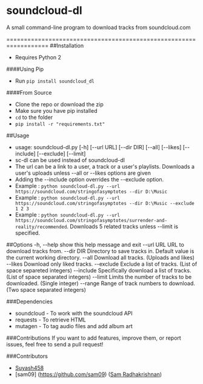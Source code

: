 # soundcloud-dl
A small command-line program to download tracks from soundcloud.com 

==================================================================
##Installation
* Requires Python 2

####Using Pip
* Run `pip install soundcloud_dl`

####From Source
* Clone the repo or download the zip
* Make sure you have pip installed
* `cd` to the folder
* `pip install -r "requirements.txt"`

##Usage
* usage: soundcloud-dl.py [-h] [--url URL] [--dir DIR] [--all] [--likes] [--include] [--exclude] [--limit]
* sc-dl can be used instead of soundcloud-dl
* The url can be a link to a user, a track or a user's playlists. Downloads a user's uploads unless --all or --likes options are given
* Adding the --include option overrides the --exclude option. 
* Example : `python soundcloud-dl.py --url https://soundcloud.com/stringofasymptotes --dir D:\Music`
* Example : `python soundcloud-dl.py --url https://soundcloud.com/stringofasymptotes --dir D:\Music --exclude 1 2 3`
* Example : `python soundcloud-dl.py --url https://soundcloud.com/stringofasymptotes/surrender-and-reality/recommended`. Downloads 5 related tracks unless --limit is specified.

##Options
     -h, --help  show this help message and exit
     --url URL   URL to download tracks from.
     --dir DIR   Directory to save tracks in. Default value is the current
                 working directory.
     --all       Download all tracks. (Uploads and likes)
     --likes     Download only liked tracks.
     --exclude   Exclude a list of tracks. (List of space separeted integers)
     --include   Specifically download a list of tracks. (List of space separated integers)
     --limit     Limits the number of tracks to be downloaded. (Single integer)
     --range     Range of track numbers to download. (Two space separated integers)
  
###Dependencies
* soundcloud - To work with the soundcloud API
* requests - To retrieve HTML
* mutagen - To tag audio files and add album art

###Contributions
If you want to add features, improve them, or report issues, feel free to send a pull request!

###Contributors
- [Suyash458](https://github.com/Suyash458)
- [sam09] (https://github.com/sam09) ([Sam Radhakrishnan](https://twitter.com/sam_rk9))
